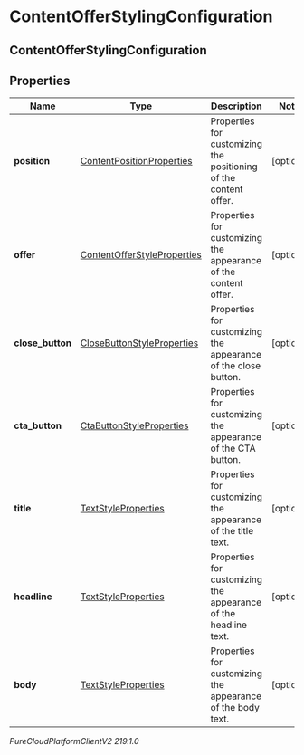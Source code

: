 # ContentOfferStylingConfiguration

## ContentOfferStylingConfiguration

## Properties

|Name | Type | Description | Notes|
|------------ | ------------- | ------------- | -------------|
| **position** | [ContentPositionProperties](ContentPositionProperties) | Properties for customizing the positioning of the content offer. | [optional] |
| **offer** | [ContentOfferStyleProperties](ContentOfferStyleProperties) | Properties for customizing the appearance of the content offer. | [optional] |
| **close_button** | [CloseButtonStyleProperties](CloseButtonStyleProperties) | Properties for customizing the appearance of the close button. | [optional] |
| **cta_button** | [CtaButtonStyleProperties](CtaButtonStyleProperties) | Properties for customizing the appearance of the CTA button. | [optional] |
| **title** | [TextStyleProperties](TextStyleProperties) | Properties for customizing the appearance of the title text. | [optional] |
| **headline** | [TextStyleProperties](TextStyleProperties) | Properties for customizing the appearance of the headline text. | [optional] |
| **body** | [TextStyleProperties](TextStyleProperties) | Properties for customizing the appearance of the body text. | [optional] |



_PureCloudPlatformClientV2 219.1.0_
